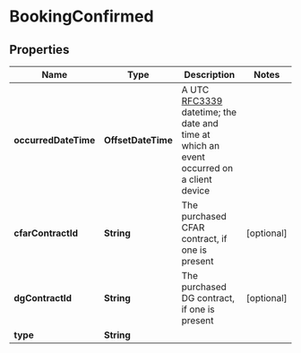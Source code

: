 

# BookingConfirmed


## Properties

| Name                 | Type               | Description                                                                                                                                                      | Notes      |
|----------------------|--------------------|------------------------------------------------------------------------------------------------------------------------------------------------------------------|------------|
| **occurredDateTime** | **OffsetDateTime** | A UTC [RFC3339](https://xml2rfc.tools.ietf.org/public/rfc/html/rfc3339.html#anchor14) datetime;  the date and time at which an event occurred on a client device |            |
| **cfarContractId**   | **String**         | The purchased CFAR contract, if one is present                                                                                                                   | [optional] |
| **dgContractId**     | **String**         | The purchased DG contract, if one is present                                                                                                                     | [optional] |
| **type**             | **String**         |                                                                                                                                                                  |            |



